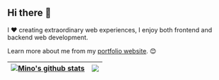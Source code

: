 ## Hi there 👋

I ❤️ creating extraordinary web experiences, I enjoy both frontend and backend web development.

Learn more about me from my [portfolio website](https://levonarmen.com). 😊

| <a href="https://github.com/anuraghazra/github-readme-stats"><img align="center" src="https://github-readme-stats.vercel.app/api?username=mino9421&show_icons=true&include_all_commits=true&theme=buefy&hide_border=true" alt="Mino's github stats" /></a> | <a href="https://github.com/anuraghazra/github-readme-stats"><img align="center" src="https://github-readme-stats.vercel.app/api/top-langs/?username=mino9421&layout=compact&theme=tokyonight&hide_border=true" /></a> |
| ------------- | ------------- |

<!--
**mino9421/mino9421** is a ✨ _special_ ✨ repository because its `README.md` (this file) appears on your GitHub profile.

Here are some ideas to get you started:

- 🔭 I’m currently working on ...
- 🌱 I’m currently learning ...
- 👯 I’m looking to collaborate on ...
- 🤔 I’m looking for help with ...
- 💬 Ask me about ...
- 📫 How to reach me: ...
- 😄 Pronouns: ...
- ⚡ Fun fact: ...
-->
